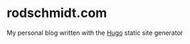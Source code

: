# rodschmidt.com

My personal blog written with the [Hugo](https://gohugo.io) static site generator

